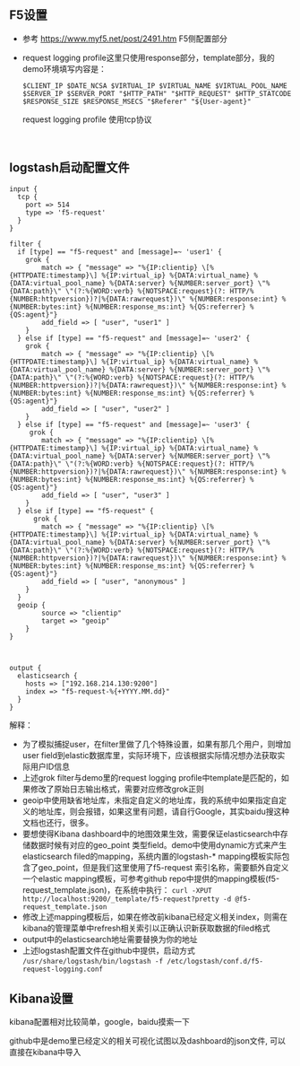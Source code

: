## F5设置

* 参考 https://www.myf5.net/post/2491.htm F5侧配置部分

* request logging profile这里只使用response部分，template部分，我的demo环境填写内容是：

  ```
  $CLIENT_IP $DATE_NCSA $VIRTUAL_IP $VIRTUAL_NAME $VIRTUAL_POOL_NAME $SERVER_IP $SERVER_PORT "$HTTP_PATH" "$HTTP_REQUEST" $HTTP_STATCODE $RESPONSE_SIZE $RESPONSE_MSECS "$Referer" "${User-agent}"
  ```

  request logging profile 使用tcp协议

  ​

## logstash启动配置文件

```
input {
  tcp {
    port => 514
    type => 'f5-request'
  }
}

filter {
  if [type] == "f5-request" and [message]=~ 'user1' {
    grok {
        match => { "message" => "%{IP:clientip} \[%{HTTPDATE:timestamp}\] %{IP:virtual_ip} %{DATA:virtual_name} %{DATA:virtual_pool_name} %{DATA:server} %{NUMBER:server_port} \"%{DATA:path}\" \"(?:%{WORD:verb} %{NOTSPACE:request}(?: HTTP/%{NUMBER:httpversion})?|%{DATA:rawrequest})\" %{NUMBER:response:int} %{NUMBER:bytes:int} %{NUMBER:response_ms:int} %{QS:referrer} %{QS:agent}"}
        add_field => [ "user", "user1" ]
    }
  } else if [type] == "f5-request" and [message]=~ 'user2' {
    grok {
        match => { "message" => "%{IP:clientip} \[%{HTTPDATE:timestamp}\] %{IP:virtual_ip} %{DATA:virtual_name} %{DATA:virtual_pool_name} %{DATA:server} %{NUMBER:server_port} \"%{DATA:path}\" \"(?:%{WORD:verb} %{NOTSPACE:request}(?: HTTP/%{NUMBER:httpversion})?|%{DATA:rawrequest})\" %{NUMBER:response:int} %{NUMBER:bytes:int} %{NUMBER:response_ms:int} %{QS:referrer} %{QS:agent}"}
        add_field => [ "user", "user2" ]
    }
  } else if [type] == "f5-request" and [message]=~ 'user3' {
     grok {
        match => { "message" => "%{IP:clientip} \[%{HTTPDATE:timestamp}\] %{IP:virtual_ip} %{DATA:virtual_name} %{DATA:virtual_pool_name} %{DATA:server} %{NUMBER:server_port} \"%{DATA:path}\" \"(?:%{WORD:verb} %{NOTSPACE:request}(?: HTTP/%{NUMBER:httpversion})?|%{DATA:rawrequest})\" %{NUMBER:response:int} %{NUMBER:bytes:int} %{NUMBER:response_ms:int} %{QS:referrer} %{QS:agent}"}
        add_field => [ "user", "user3" ]
    }
  } else if [type] == "f5-request" {
      grok {
        match => { "message" => "%{IP:clientip} \[%{HTTPDATE:timestamp}\] %{IP:virtual_ip} %{DATA:virtual_name} %{DATA:virtual_pool_name} %{DATA:server} %{NUMBER:server_port} \"%{DATA:path}\" \"(?:%{WORD:verb} %{NOTSPACE:request}(?: HTTP/%{NUMBER:httpversion})?|%{DATA:rawrequest})\" %{NUMBER:response:int} %{NUMBER:bytes:int} %{NUMBER:response_ms:int} %{QS:referrer} %{QS:agent}"}
        add_field => [ "user", "anonymous" ]
    } 
  }
  geoip {
        source => "clientip"
        target => "geoip"
    }
}



output {
  elasticsearch {
    hosts => ["192.168.214.130:9200"]
    index => "f5-request-%{+YYYY.MM.dd}"
  }
}
```

解释：

* 为了模拟捕捉user，在filter里做了几个特殊设置，如果有那几个用户，则增加user field到elastic数据库里，实际环境下，应该根据实际情况想办法获取实际用户ID信息
* 上述grok filter与demo里的request logging profile中template是匹配的，如果修改了原始日志输出格式，需要对应修改grok正则
* geoip中使用缺省地址库，未指定自定义的地址库，我的系统中如果指定自定义的地址库，则会报错，如果这里有问题，请自行Google，其实baidu搜这种文档也还行，很多。
* 要想使得Kibana dashboard中的地图效果生效，需要保证elasticsearch中存储数据时候有对应的geo_point 类型field。demo中使用dynamic方式来产生elasticsearch filed的mapping，系统内置的logstash-* mapping模板实际包含了geo_point，但是我们这里使用了f5-request 索引名称，需要额外自定义一个elastic mapping模板，可参考github repo中提供的mapping模板(f5-request_template.json)，在系统中执行：
  ``curl -XPUT http://localhost:9200/_template/f5-request?pretty -d @f5-request_template.json``
* 修改上述mapping模板后，如果在修改前kibana已经定义相关index，则需在kibana的管理菜单中refresh相关索引以正确认识新获取数据的filed格式
* output中的elasticsearch地址需要替换为你的地址
* 上述logstash配置文件在github中提供，启动方式
  `/usr/share/logstash/bin/logstash -f /etc/logstash/conf.d/f5-request-logging.conf`



## Kibana设置

kibana配置相对比较简单，google，baidu摸索一下

github中是demo里已经定义的相关可视化试图以及dashboard的json文件, 可以直接在kibana中导入
